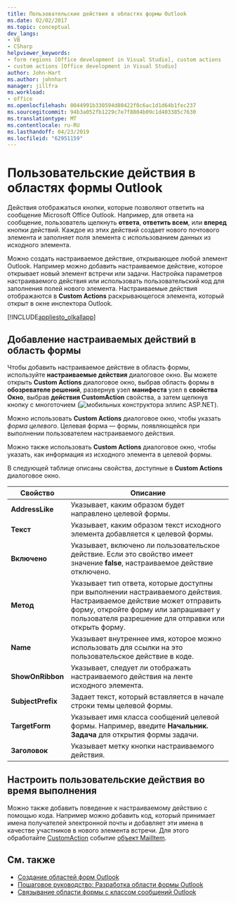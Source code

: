```yaml
---
title: Пользовательские действия в областях формы Outlook
ms.date: 02/02/2017
ms.topic: conceptual
dev_langs:
- VB
- CSharp
helpviewer_keywords:
- form regions [Office development in Visual Studio], custom actions
- custom actions [Office development in Visual Studio]
author: John-Hart
ms.author: johnhart
manager: jillfra
ms.workload:
- office
ms.openlocfilehash: 0044991b330594d80422f0c6ac1d1d64b1fec237
ms.sourcegitcommit: 94b3a052fb1229c7e7f8804b09c1d403385c7630
ms.translationtype: MT
ms.contentlocale: ru-RU
ms.lasthandoff: 04/23/2019
ms.locfileid: "62951159"
---
```

# <a name="custom-actions-in-outlook-form-regions"></a>Пользовательские действия в областях формы Outlook
  Действия отображаться кнопки, которые позволяют ответить на сообщение Microsoft Office Outlook. Например, для ответа на сообщение, пользователь щелкнуть **ответа**, **ответить всем**, или **вперед** кнопки действий. Каждое из этих действий создает нового почтового элемента и заполняет поля элемента с использованием данных из исходного элемента.

 Можно создать настраиваемое действие, открывающее любой элемент Outlook. Например можно добавить настраиваемое действие, которое открывает новый элемент встречи или задачи. Настройка параметров настраиваемого действия или использовать пользовательский код для заполнения полей нового элемента. Настраиваемые действия отображаются в **Custom Actions** раскрывающегося элемента, который открыт в окне инспектора Outlook.

 [!INCLUDE[appliesto_olkallapp](../vsto/includes/appliesto-olkallapp-md.md)]

## <a name="add-custom-actions-to-a-form-region"></a>Добавление настраиваемых действий в область формы
 Чтобы добавить настраиваемое действие в область формы, используйте **настраиваемые действия** диалоговое окно. Вы можете открыть **Custom Actions** диалоговое окно, выбрав область формы в **обозревателе решений**, развернув узел **манифеста** узел в **свойства Окно**, выбрав **действия CustomAction** свойства, а затем щелкнув кнопку с многоточием (![мобильных конструктора эллипс ASP.NET](../sharepoint/media/mwellipsis.gif "ASP.NET для мобильных устройств Эллипс конструктора")).

 Можно использовать **Custom Actions** диалоговое окно, чтобы указать *форма целевого*. Целевая форма — формы, появляющейся при выполнении пользователем настраиваемого действия.

 Можно также использовать **Custom Actions** диалоговое окно, чтобы указать, как информация из исходного элемента в целевой формы.

 В следующей таблице описаны свойства, доступные в **Custom Actions** диалоговое окно.

|Свойство|Описание|
|--------------|-----------------|
|**AddressLike**|Указывает, каким образом будет направлено целевой формы.|
|**Текст**|Указывает, каким образом текст исходного элемента добавляется к целевой формы.|
|**Включено**|Указывает, включено ли пользовательское действие. Если это свойство имеет значение **false**, настраиваемое действие отключено.|
|**Метод**|Указывает тип ответа, которые доступны при выполнении настраиваемого действия. Настраиваемое действие может отправить форму, откройте форму или запрашивает у пользователя разрешение для отправки или открыть форму.|
|**Name**|Указывает внутреннее имя, которое можно использовать для ссылки на это пользовательское действие в коде.|
|**ShowOnRibbon**|Указывает, следует ли отображать настраиваемого действия на ленте исходного элемента.|
|**SubjectPrefix**|Задает текст, который вставляется в начале строки темы целевой формы.|
|**TargetForm**|Указывает имя класса сообщений целевой формы. Например, введите **Начальник. Задача** для открытия формы задачи.|
|**Заголовок**|Указывает метку кнопки настраиваемого действия.|

## <a name="customize-a-custom-action-at-runtime"></a>Настроить пользовательские действия во время выполнения
 Можно также добавить поведение к настраиваемому действию с помощью кода. Например можно добавить код, который принимает имена получателей электронной почты и добавляет эти имена в качестве участников в нового элемента встречи. Для этого обработайте [CustomAction](/office/vba/api/Outlook.MailItem.CustomAction) событие [объект MailItem](/office/vba/api/Outlook.MailItem).

## <a name="see-also"></a>См. также
- [Создание областей форм Outlook](../vsto/creating-outlook-form-regions.md)
- [Пошаговое руководство: Разработка области формы Outlook](../vsto/walkthrough-designing-an-outlook-form-region.md)
- [Связывание области формы с классом сообщений Outlook](../vsto/associating-a-form-region-with-an-outlook-message-class.md)
